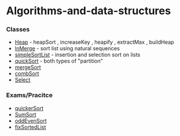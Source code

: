 # Algorithms-and-data-structures

### Classes 
* [Heap](Heap/Heap) - heapSort , increaseKey , heapify , extractMax , buildHeap
* [lnMerge](lnMerge/lnMerge) - sort list using natural sequences  
* [simpleSortList](simpleSortList/simpleSortList) - insertion and selection sort on lists 
* [quickSort](quickSort/quickSort) - both types of "partition"
* [mergeSort](mergeSort/mergeSort)
* [combSort](combSort/combSort)
* [Select](Select/Select)
### Exams/Pracitce
* [quickerSort](quickerSort/quickerSort)
* [SumSort](SumSort/SumSort)
* [oddEvenSort](oddEvenSort)
* [fixSortedList](fixSortedList/fixSortedList)
